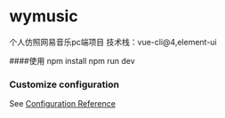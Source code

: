 # wymusic
个人仿照网易音乐pc端项目
技术栈：vue-cli@4,element-ui

####使用
npm install
npm run dev

### Customize configuration
See [Configuration Reference](https://cli.vuejs.org/config/)
